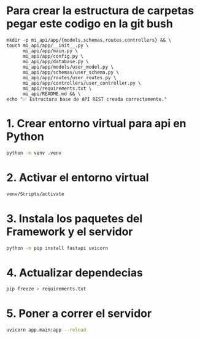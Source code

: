 # Para crear la estructura de carpetas pegar este codigo en la git bush
```
mkdir -p mi_api/app/{models,schemas,routes,controllers} && \
touch mi_api/app/__init__.py \
      mi_api/app/main.py \
      mi_api/app/config.py \
      mi_api/app/database.py \
      mi_api/app/models/user_model.py \
      mi_api/app/schemas/user_schema.py \
      mi_api/app/routes/user_routes.py \
      mi_api/app/controllers/user_controller.py \
      mi_api/requirements.txt \
      mi_api/README.md && \
echo "✅ Estructura base de API REST creada correctamente."

```
# 1. Crear entorno virtual para api en Python
```bash
python -m venv .venv
```
# 2. Activar el entorno virtual
```bash
venv/Scripts/activate
```
# 3. Instala los paquetes del Framework y el servidor
```bash
python -m pip install fastapi uvicorn
```

# 4. Actualizar dependecias

```bash
pip freeze > requirements.txt
```
# 5. Poner a correr el servidor

```bash
uvicorn app.main:app --reload
```